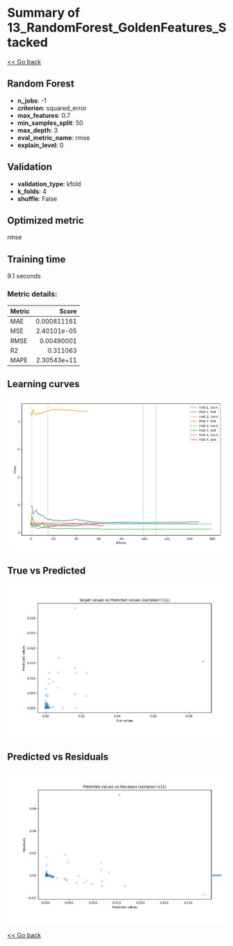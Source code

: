 # Summary of 13_RandomForest_GoldenFeatures_Stacked

[<< Go back](../README.md)


## Random Forest
- **n_jobs**: -1
- **criterion**: squared_error
- **max_features**: 0.7
- **min_samples_split**: 50
- **max_depth**: 3
- **eval_metric_name**: rmse
- **explain_level**: 0

## Validation
 - **validation_type**: kfold
 - **k_folds**: 4
 - **shuffle**: False

## Optimized metric
rmse

## Training time

9.1 seconds

### Metric details:
| Metric   |       Score |
|:---------|------------:|
| MAE      | 0.000811161 |
| MSE      | 2.40101e-05 |
| RMSE     | 0.00490001  |
| R2       | 0.311063    |
| MAPE     | 2.30543e+11 |



## Learning curves
![Learning curves](learning_curves.png)
## True vs Predicted

![True vs Predicted](true_vs_predicted.png)


## Predicted vs Residuals

![Predicted vs Residuals](predicted_vs_residuals.png)



[<< Go back](../README.md)

